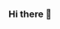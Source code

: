 ### Hi there 👋

<!--
**JaswanthVarma222/JaswanthVarma222** is a ✨ _special_ ✨ repository because its `README.md` (this file) appears on your GitHub profile.

Here are some ideas to get you started:

- 🔭 I’m currently studying in ect .....
- 🌱 I’m currently learning github .....
- 👯 I’m looking to collaborate on top technology .....
- 🤔 I’m looking for help with google .....
- 💬 Ask me about github.....
- 📫 How to reach me:jaswanthvarma.penmetsa@gmail.com .....
- 😄 Pronouns:he,she,her ...
- ⚡ Fun fact:the man from moon cannot see the earth and the man from earth cannot see the moon ...
- 👍😁😉😎✔
